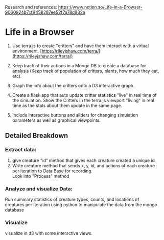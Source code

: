 
Research and references: 
https://www.notion.so/Life-in-a-Browser-9060924b7cf9458287ee52f7a78d932a

# Life in a Browser 

1. Use terra.js to create "critters" and have them interact with a virtual environment. 
[https://rileyjshaw.com/terra/](https://rileyjshaw.com/terra/)

2. Keep track of their actions in a Mongo DB to create a database for analysis (Keep track of population of critters, plants, how much they eat, etc).

3. Graph the info about the critters onto a D3 interactive graph. 

4. Create a flask app that auto update critter statistics "live" in real time of the simulation. Show the Critters in the terra.js viewport "living" in real time as the stats about them update in the same page. 

5. Include interactive buttons and sliders for changing simulation parameters as well as graphical viewpoints.  

## Detailed Breakdown

### Extract data:

1. give creature "id" method that gives each creature created a unique id 
2. Write creature method that sends x, y, id, and actions of each creature per iteration to Data Base for recording.  
Look into "Process" method

### Analyze and visualize Data:

Run summary statistics of creature types, counts, and locations of creatures per iteration using python to manipulate the data from the mongo database

### Visualize

visualize in d3 with some interactive views.
